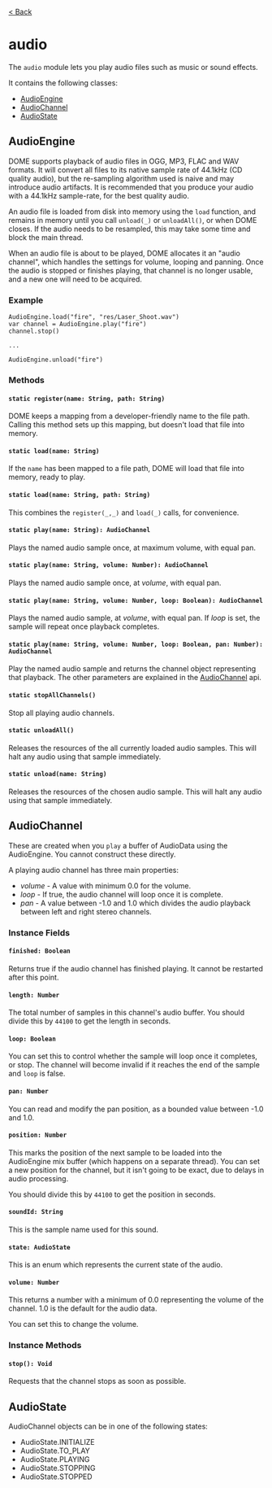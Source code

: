 [< Back](.)

audio
================

The `audio` module lets you play audio files such as music or sound effects.

It contains the following classes:

* [AudioEngine](#audioengine)
* [AudioChannel](#audiochannel)
* [AudioState](#audiostate)

## AudioEngine

DOME supports playback of audio files in OGG, MP3, FLAC and WAV formats. It will convert all files to its native sample rate of 44.1kHz (CD quality audio), but the re-sampling algorithm used is naive and may introduce audio artifacts. It is recommended that you produce your audio with a 44.1kHz sample-rate, for the best quality audio.

An audio file is loaded from disk into memory using the `load` function, and remains in memory until you call `unload(_)` or `unloadAll()`, or when DOME closes. If the audio needs to be resampled, this may take some time and block the main thread.

When an audio file is about to be played, DOME allocates it an "audio channel", which handles the settings for volume, looping and panning.
Once the audio is stopped or finishes playing, that channel is no longer usable, and a new one will need to be acquired.


### Example

```wren
AudioEngine.load("fire", "res/Laser_Shoot.wav")
var channel = AudioEngine.play("fire")
channel.stop()

...

AudioEngine.unload("fire")
```

### Methods

#### `static register(name: String, path: String)`
DOME keeps a mapping from a developer-friendly name to the file path. Calling this method sets up this mapping, but doesn't load that file into memory.

#### `static load(name: String)`
If the `name` has been mapped to a file path, DOME will load that file into memory, ready to play.

#### `static load(name: String, path: String)`
This combines the `register(_,_)` and `load(_)` calls, for convenience.

#### `static play(name: String): AudioChannel`
Plays the named audio sample once, at maximum volume, with equal pan.
#### `static play(name: String, volume: Number): AudioChannel`
Plays the named audio sample once, at _volume_, with equal pan.
#### `static play(name: String, volume: Number, loop: Boolean): AudioChannel`
Plays the named audio sample, at _volume_, with equal pan. If _loop_ is set, the sample will repeat once playback completes.
#### `static play(name: String, volume: Number, loop: Boolean, pan: Number): AudioChannel`
Play the named audio sample and returns the channel object representing that playback.
The other parameters are explained in the [AudioChannel](#audiochannel) api.

#### `static stopAllChannels()`
Stop all playing audio channels.

#### `static unloadAll()`
Releases the resources of the all currently loaded audio samples. This will halt any audio using that sample immediately.

#### `static unload(name: String)`
Releases the resources of the chosen audio sample. This will halt any audio using that sample immediately.

## AudioChannel

These are created when you `play` a buffer of AudioData using the AudioEngine. You cannot construct these directly. 

A playing audio channel has three main properties:
 * _volume_ - A value with minimum 0.0 for the volume.
 * _loop_ - If true, the audio channel will loop once it is complete.
 * _pan_ - A value between -1.0 and 1.0 which divides the audio playback between left and right stereo channels.

### Instance Fields

#### `finished: Boolean`
Returns true if the audio channel has finished playing. It cannot be restarted after this point.

#### `length: Number`
The total number of samples in this channel's audio buffer.
You should divide this by `44100` to get the length in seconds.

#### `loop: Boolean`
You can set this to control whether the sample will loop once it completes, or stop.
The channel will become invalid if it reaches the end of the sample and `loop` is false.

#### `pan: Number`
You can read and modify the pan position, as a bounded value between -1.0 and 1.0.

#### `position: Number`
This marks the position of the next sample to be loaded into the AudioEngine mix buffer (which happens on a separate thread).
You can set a new position for the channel, but it isn't going to be exact, due to delays in audio processing.

You should divide this by `44100` to get the position in seconds.

#### `soundId: String`
This is the sample name used for this sound.

#### `state: AudioState`
This is an enum which represents the current state of the audio.

#### `volume: Number`
This returns a number with a minimum of 0.0 representing the volume of the channel. 1.0 is the default for the audio data.

You can set this to change the volume.

### Instance Methods

#### `stop(): Void`
Requests that the channel stops as soon as possible.

## AudioState
AudioChannel objects can be in one of the following states:

 - AudioState.INITIALIZE
 - AudioState.TO_PLAY
 - AudioState.PLAYING
 - AudioState.STOPPING
 - AudioState.STOPPED

